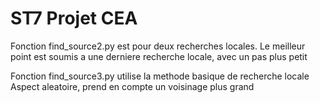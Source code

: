# ST7 Projet CEA

Fonction find_source2.py est pour deux recherches locales.
Le meilleur point est soumis a une derniere recherche locale, avec un pas plus petit

Fonction find_source3.py utilise la methode basique de recherche locale
Aspect aleatoire, prend en compte un voisinage plus grand
